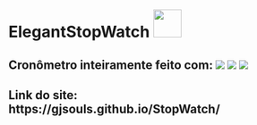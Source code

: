 <h1>ElegantStopWatch <img src="https://github.com/Gjsouls/StopWatch/blob/main/Img/meia-hora.png?raw=true" height="50"></h1>
<h2>Cronômetro inteiramente feito com: <img src="https://img.shields.io/badge/CSS3-1572B6?style=for-the-badge&logo=css3&logoColor=white"> <img src="https://img.shields.io/badge/HTML5-E34F26?style=for-the-badge&logo=html5&logoColor=white">  <img src="https://img.shields.io/badge/JavaScript-F7DF1E?style=for-the-badge&logo=javascript&logoColor=black"> </h2>
<h2>Link do site: https://gjsouls.github.io/StopWatch/</h2>
